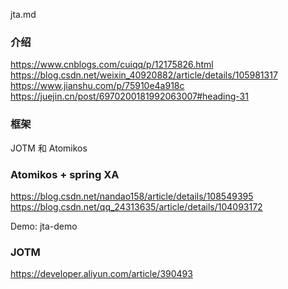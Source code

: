 jta.md

### 介绍
https://www.cnblogs.com/cuiqq/p/12175826.html
https://blog.csdn.net/weixin_40920882/article/details/105981317
https://www.jianshu.com/p/75910e4a918c
https://juejin.cn/post/6970200181992063007#heading-31

### 框架
JOTM 和 Atomikos

### Atomikos + spring XA
https://blog.csdn.net/nandao158/article/details/108549395
https://blog.csdn.net/qq_24313635/article/details/104093172

Demo: jta-demo

### JOTM
https://developer.aliyun.com/article/390493